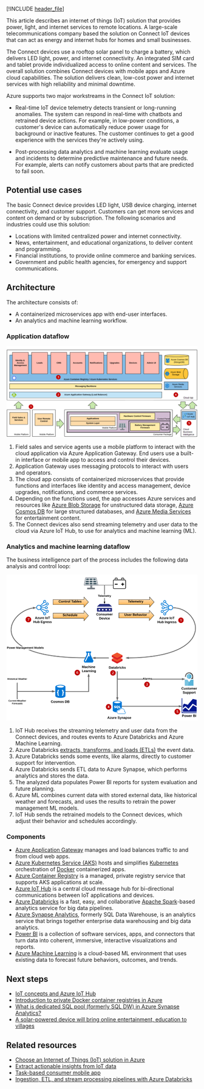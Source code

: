 [!INCLUDE [header_file](../../../includes/sol-idea-header.md)]

This article describes an internet of things (IoT) solution that provides power, light, and internet services to remote locations. A large-scale telecommunications company based the solution on Connect IoT devices that can act as energy and internet hubs for homes and small businesses.

The Connect devices use a rooftop solar panel to charge a battery, which delivers LED light, power, and internet connectivity. An integrated SIM card and tablet provide individualized access to online content and services. The overall solution combines Connect devices with mobile apps and Azure cloud capabilities. The solution delivers clean, low-cost power and internet services with high reliability and minimal downtime.

Azure supports two major workstreams in the Connect IoT solution:

- Real-time IoT device telemetry detects transient or long-running anomalies. The system can respond in real-time with chatbots and retrained device actions. For example, in low-power conditions, a customer's device can automatically reduce power usage for background or inactive features. The customer continues to get a good experience with the services they're actively using.

- Post-processing data analytics and machine learning evaluate usage and incidents to determine predictive maintenance and future needs. For example, alerts can notify customers about parts that are predicted to fail soon.

## Potential use cases

The basic Connect device provides LED light, USB device charging, internet connectivity, and customer support. Customers can get more services and content on demand or by subscription. The following scenarios and industries could use this solution:

- Locations with limited centralized power and internet connectivity.
- News, entertainment, and educational organizations, to deliver content and programming.
- Financial institutions, to provide online commerce and banking services.
- Government and public health agencies, for emergency and support communications.

## Architecture

The architecture consists of:

- A containerized microservices app with end-user interfaces.
- An analytics and machine learning workflow.

### Application dataflow

[![Diagram showing data stream coming from the power subsystem to Azure IoT edge and cloud components.](../media/iot-power-architecture.png)](../media/iot-power-architecture.png#lightbox)

1. Field sales and service agents use a mobile platform to interact with the cloud application via Azure Application Gateway. End users use a built-in interface or mobile app to access and control their devices.
1. Application Gateway uses messaging protocols to interact with users and operators.
1. The cloud app consists of containerized microservices that provide functions and interfaces like identity and access management, device upgrades, notifications, and commerce services.
1. Depending on the functions used, the app accesses Azure services and resources like [Azure Blob Storage](/azure/storage/blobs/storage-blobs-introduction) for unstructured data storage, [Azure Cosmos DB](/azure/cosmos-db/introduction) for large structured databases, and [Azure Media Services](https://azure.microsoft.com/services/media-services/) for entertainment content.
1. The Connect devices also send streaming telemetry and user data to the cloud via Azure IoT Hub, to use for analytics and machine learning (ML).

### Analytics and machine learning dataflow

The business intelligence part of the process includes the following data analysis and control loop:

![Diagram showing an analytics loop that runs post-processed telemetry data through a trained AI model to control the device.](../media/iot-power-analytics.png)

1. IoT Hub receives the streaming telemetry and user data from the Connect devices, and routes events to Azure Databricks and Azure Machine Learning.
1. Azure Databricks [extracts, transforms, and loads (ETLs)](https://en.wikipedia.org/wiki/Extract,_transform,_load) the event data.
1. Azure Databricks sends some events, like alarms, directly to customer support for intervention.
1. Azure Databricks sends ETL data to Azure Synapse, which performs analytics and stores the data.
1. The analyzed data populates Power BI reports for system evaluation and future planning.
1. Azure ML combines current data with stored external data, like historical weather and forecasts, and uses the results to retrain the power management ML models.
1. IoT Hub sends the retrained models to the Connect devices, which adjust their behavior and schedules accordingly.

### Components

- [Azure Application Gateway](https://azure.microsoft.com/services/application-gateway) manages and load balances traffic to and from cloud web apps.
- [Azure Kubernetes Service (AKS)](https://azure.microsoft.com/services/kubernetes-service) hosts and simplifies [Kubernetes](https://kubernetes.io) orchestration of [Docker](https://www.docker.com) containerized apps.
- [Azure Container Registry](https://azure.microsoft.com/services/container-registry) is a managed, private registry service that supports AKS applications at scale.
- [Azure IoT Hub](https://azure.microsoft.com/services/iot-hub) is a central cloud message hub for bi-directional communications between IoT applications and devices.
- [Azure Databricks](https://azure.microsoft.com/services/databricks) is a fast, easy, and collaborative [Apache Spark](https://spark.apache.org)-based analytics service for big data pipelines.
- [Azure Synapse Analytics](https://azure.microsoft.com/services/synapse-analytics), formerly SQL Data Warehouse, is an analytics service that brings together enterprise data warehousing and big data analytics.
- [Power BI](https://powerbi.microsoft.com) is a collection of software services, apps, and connectors that turn data into coherent, immersive, interactive visualizations and reports.
- [Azure Machine Learning](https://azure.microsoft.com/services/machine-learning) is a cloud-based ML environment that uses existing data to forecast future behaviors, outcomes, and trends.

## Next steps

- [IoT concepts and Azure IoT Hub](/azure/iot-hub/iot-concepts-and-iot-hub)
- [Introduction to private Docker container registries in Azure](/azure/container-registry/container-registry-intro)
- [What is dedicated SQL pool (formerly SQL DW) in Azure Synapse Analytics?](/azure/synapse-analytics/sql-data-warehouse/sql-data-warehouse-overview-what-is)
- [A solar-powered device will bring online entertainment, education to villages](https://www.thehindubusinessline.com/info-tech/soon-a-solar-powered-device-will-bring-online-entertainment-education-to-villages/article26945331.ece)

## Related resources

- [Choose an Internet of Things (IoT) solution in Azure](../../example-scenario/iot/iot-central-iot-hub-cheat-sheet.yml)
- [Extract actionable insights from IoT data](../../industries/manufacturing/extract-insights-iot-data.yml)
- [Task-based consumer mobile app](task-based-consumer-mobile-app.yml)
- [Ingestion, ETL, and stream processing pipelines with Azure Databricks](ingest-etl-stream-with-adb.yml)
